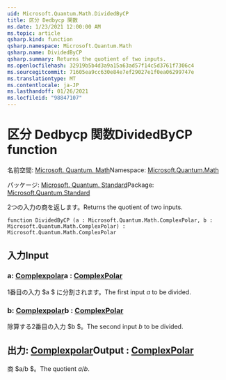 ```yaml
---
uid: Microsoft.Quantum.Math.DividedByCP
title: 区分 Dedbycp 関数
ms.date: 1/23/2021 12:00:00 AM
ms.topic: article
qsharp.kind: function
qsharp.namespace: Microsoft.Quantum.Math
qsharp.name: DividedByCP
qsharp.summary: Returns the quotient of two inputs.
ms.openlocfilehash: 32919b5b4d3a9a15a63ad57f14c5d3761f7306c4
ms.sourcegitcommit: 71605ea9cc630e84e7ef29027e1f0ea06299747e
ms.translationtype: MT
ms.contentlocale: ja-JP
ms.lasthandoff: 01/26/2021
ms.locfileid: "98847107"
---
```

# <a name="dividedbycp-function"></a><span data-ttu-id="811c8-102">区分 Dedbycp 関数</span><span class="sxs-lookup"><span data-stu-id="811c8-102">DividedByCP function</span></span>

<span data-ttu-id="811c8-103">名前空間: [Microsoft. Quantum. Math](xref:Microsoft.Quantum.Math)</span><span class="sxs-lookup"><span data-stu-id="811c8-103">Namespace: [Microsoft.Quantum.Math](xref:Microsoft.Quantum.Math)</span></span>

<span data-ttu-id="811c8-104">パッケージ: [Microsoft. Quantum. Standard](https://nuget.org/packages/Microsoft.Quantum.Standard)</span><span class="sxs-lookup"><span data-stu-id="811c8-104">Package: [Microsoft.Quantum.Standard](https://nuget.org/packages/Microsoft.Quantum.Standard)</span></span>


<span data-ttu-id="811c8-105">2つの入力の商を返します。</span><span class="sxs-lookup"><span data-stu-id="811c8-105">Returns the quotient of two inputs.</span></span>

```qsharp
function DividedByCP (a : Microsoft.Quantum.Math.ComplexPolar, b : Microsoft.Quantum.Math.ComplexPolar) : Microsoft.Quantum.Math.ComplexPolar
```


## <a name="input"></a><span data-ttu-id="811c8-106">入力</span><span class="sxs-lookup"><span data-stu-id="811c8-106">Input</span></span>

### <a name="a--complexpolar"></a><span data-ttu-id="811c8-107">a: [Complexpolar](xref:Microsoft.Quantum.Math.ComplexPolar)</span><span class="sxs-lookup"><span data-stu-id="811c8-107">a : [ComplexPolar](xref:Microsoft.Quantum.Math.ComplexPolar)</span></span>

<span data-ttu-id="811c8-108">1番目の入力 $a $ に分割されます。</span><span class="sxs-lookup"><span data-stu-id="811c8-108">The first input $a$ to be divided.</span></span>


### <a name="b--complexpolar"></a><span data-ttu-id="811c8-109">b: [Complexpolar](xref:Microsoft.Quantum.Math.ComplexPolar)</span><span class="sxs-lookup"><span data-stu-id="811c8-109">b : [ComplexPolar](xref:Microsoft.Quantum.Math.ComplexPolar)</span></span>

<span data-ttu-id="811c8-110">除算する2番目の入力 $b $。</span><span class="sxs-lookup"><span data-stu-id="811c8-110">The second input $b$ to be divided.</span></span>



## <a name="output--complexpolar"></a><span data-ttu-id="811c8-111">出力: [Complexpolar](xref:Microsoft.Quantum.Math.ComplexPolar)</span><span class="sxs-lookup"><span data-stu-id="811c8-111">Output : [ComplexPolar](xref:Microsoft.Quantum.Math.ComplexPolar)</span></span>

<span data-ttu-id="811c8-112">商 $a/b $。</span><span class="sxs-lookup"><span data-stu-id="811c8-112">The quotient $a / b$.</span></span>